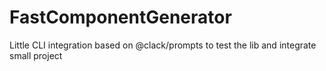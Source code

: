 # FastComponentGenerator
Little CLI integration based on @clack/prompts to test the lib and integrate small project
